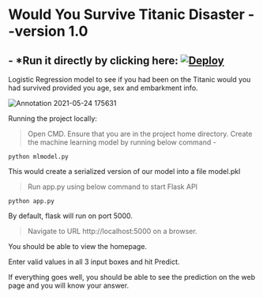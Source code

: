 
# **Would You Survive Titanic Disaster --version 1.0**
## - *Run it directly by clicking here: [![Deploy](https://www.herokucdn.com/deploy/button.svg)](https://would-you-survive-the-titanic.herokuapp.com/)

Logistic Regression model to see if you had been on the Titanic would you had survived provided you age, sex and embarkment info.

![Annotation 2021-05-24 175631](https://user-images.githubusercontent.com/68852047/119347676-7aca9300-bcb9-11eb-957b-b622481212eb.png)


Running the project locally:

>Open CMD. Ensure that you are in the project home directory. Create the machine learning model by running below command -

    python mlmodel.py

This would create a serialized version of our model into a file model.pkl

>Run app.py using below command to start Flask API

    python app.py

By default, flask will run on port 5000.

>Navigate to URL http://localhost:5000 on a browser.

You should be able to view the homepage.

Enter valid values in all 3 input boxes and hit Predict.

If everything goes well, you should be able to see the prediction on the web page and you will know your answer.
